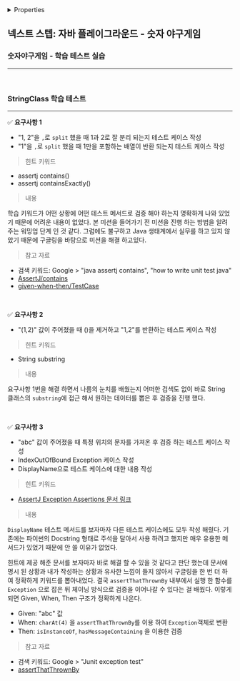 <details>

<summary>Properties</summary>

:pencil:2024.06.16

:computer: [source_code](https://github.com/java-playground-hiking/java-baseball/pull/5/commits/aac1aebcf5911e37d45ba1d55b017f7d6fb30a31)

</details>

## 넥스트 스텝: 자바 플레이그라운드 - 숫자 야구게임


### 숫자야구게임 - 학습 테스트 실습

---


<br>

### StringClass 학습 테스트
---

✅ **요구사항 1**

- "1, 2"을 `,`로 `split` 했을 때 1과 2로 잘 분리 되는지 테스트 케이스 작성
- "1"을 `,`로 `split` 했을 때 1만을 포함하는 배열이 반환 되는지 테스트 케이스 작성

> 힌트 키워드
- assertj contains()
- assertj containsExactly()

> 내용

학습 키워드가 어떤 상황에 어떤 테스트 메서드로 검증 해야 하는지 명확하게 나와 있었기 때문에 어려운 내용이 없었다. 본 미션을 들어가기 전 미션을 진행 하는 방법을 알려주는 워밍업 단계 인 것 같다. 그럼에도 불구하고 Java 생태계에서 실무를 하고 있지 않았기 때문에 구글링을 바탕으로 미션을 해결 하고있다.

> 참고 자료
- 검색 키워드: Google > "java assertj contains", "how to write unit test  java"
- [AssertJ/contains](https://bcp0109.tistory.com/317)
- [given-when-then/TestCase](https://medium.com/@gitaeklee/given-when-then-junit-test-ba49564303e7)

<br>

✅ **요구사항 2**

- "(1,2)" 값이 주어졌을 때 ()을 제거하고 "1,2"를 반환하는 테스트 케이스 작성

> 힌트 키워드
- String substring

> 내용

요구사항 1번을 해결 하면서 나름의 눈치를 배웠는지 어떠한 검색도 없이 바로 String 클래스의 `substring`에 접근 해서 원하는 데이터를 뽑은 후 검증을 진행 했다.


<br>

✅ **요구사항 3**

- "abc" 값이 주어졌을 때 특정 위치의 문자를 가져온 후 검증 하는 테스트 케이스 작성
- IndexOutOfBound Exception 케이스 작성
- DisplayName으로 테스트 케이스에 대한 내용 작성

> 힌트 키워드
- [AssertJ Exception Assertions 문서 링크](https://joel-costigliola.github.io/assertj/assertj-core-features-highlight.html#exception-assertion)

> 내용

`DisplayName` 테스트 메서드를 보자마자 다른 테스트 케이스에도 모두 작성 해줬다. 기존에는 파이썬의 Docstring 형태로 주석을 달아서 사용 하려고 했지만 매우 유용한 메서드가 있었기 때문에 안 쓸 이유가 없었다. 

힌트에 제공 해준 문서를 보자마자 바로 해결 할 수 있을 것 같다고 판단 했는데 문서에 명시 된 상황과 내가 작성하는 상황과 유사한 느낌이 들지 않아서 구글링을 한 번 더 하여 정확하게 키워드를 뽑아내었다.  결국 `assertThatThrownBy` 내부에서 실행 한 함수를 `Exception` 으로 잡은 뒤 체이닝 방식으로 검증을 이어나갈 수 있다는 걸 배웠다. 이렇게 되면 Given, When, Then 구조가 정확하게 나온다.
- Given: "abc" 값
- When: `charAt(4)` 을 `assertThatThrownBy`를 이용 하여 `Exception`객체로 변환
- Then: `isInstanceOf`, `hasMessageContaining` 을 이용한 검증

> 참고 자료
- 검색 키워드: Google > "Junit exception test"
- [assertThatThrownBy](https://covenant.tistory.com/256)

    
